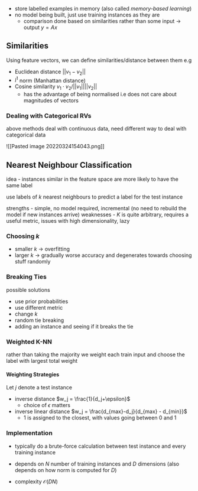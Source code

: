 - store labelled examples in memory (also called *memory-based learning*)
- no model being built, just use training instances as they are
	- comparison done based on similarities rather than some input -> output $y=Ax$


## Similarities

Using feature vectors, we can define similarities/distance between them e.g

- Euclidean distance $||v_1 - v_2||$
- $l^1$ norm (Manhattan distance) 
- Cosine similarity $v_1 \cdot v_2 / ||v_1|| ||v_2||$
	- has the advantage of being normalised i.e does not care about magnitudes of vectors

### Dealing with Categorical RVs

above methods deal with continuous data, need different way to deal with categorical data

![[Pasted image 20220324154043.png]]

## Nearest Neighbour Classification

idea - instances similar in the feature space are more likely to have the same label

use labels of $k$ nearest neighbours to predict a label for the test instance

strengths - simple, no model required, incremental (no need to rebuild the model if new instances arrive)
weaknesses - $K$ is quite arbitrary, requires a useful metric, issues with high dimensionality, lazy

### Choosing $k$

- smaller $k$ -> overfitting
- larger $k$ -> gradually worse accuracy and degenerates towards choosing stuff randomly

### Breaking Ties

possible solutions
- use prior probabilities
- use different metric
- change $k$
- random tie breaking
- adding an instance and seeing if it breaks the tie

### Weighted K-NN

rather than taking the majority we weight each train input and choose the label with largest total weight

#### Weighting Strategies

Let $j$ denote a test instance

- inverse distance $w_j = \frac{1}{d_j+\epsilon}$
	- choice of $\epsilon$ matters
- inverse linear distance $w_j = \frac{d_{max}-d_j}{d_{max} - d_{min}}$
	- $1$ is assigned to the closest, with values going between $0$ and $1$

### Implementation

- typically do a brute-force calculation between test instance and every training instance

- depends on $N$ number of training instances and $D$ dimensions (also depends on how norm is computed for $D$)
- complexity $\mathcal{O}(DN)$


